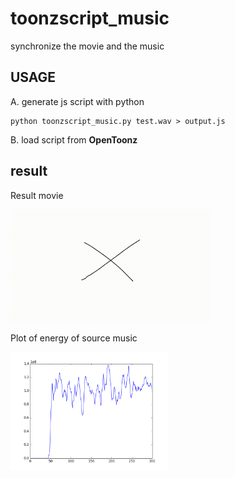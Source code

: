 # toonzscript_music

synchronize the movie and the music

USAGE
---------------

A. generate js script with python

```
python toonzscript_music.py test.wav > output.js
```

B. load script from **OpenToonz**

result
-----------------

Result movie

<img src="https://raw.githubusercontent.com/kogaki/toonzscript_music/master/result/music.gif">

Plot of energy of source music

<img src="https://raw.githubusercontent.com/kogaki/toonzscript_music/master/result/music.png" width="50%">
